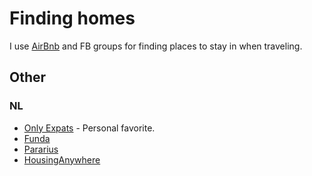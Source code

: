 # Finding homes
I use [AirBnb](https://www.airbnb.com) and FB groups for finding places to stay in when traveling.

## Other
### NL
- [Only Expats](https://www.onlyexpats.nl/) - Personal favorite.
- [Funda](https://www.funda.nl)
- [Pararius](https://www.pararius.com)
- [HousingAnywhere](https://housinganywhere.com/)